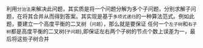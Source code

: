 利用`分治法`来解决此问题，其实质是将一个问题分解为多个子问题，分别求解子问题，在将其合并从而得到答案。其实现是基于`多项式递归`的一种算法范式。例如此题，要建立一个高度平衡的二叉树（`问题`），那么就是要保证
任何一个`左子树`和`右子树`都是高度平衡的二叉树(`子问题`),即保证左右两个子树的节点个数上误差为一，最后将这些子树合并
